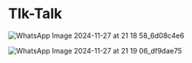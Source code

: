 # TIk-Talk
![WhatsApp Image 2024-11-27 at 21 18 58_6d08c4e6](https://github.com/user-attachments/assets/a948536d-d21a-4dc6-b496-8619be3a2036)



![WhatsApp Image 2024-11-27 at 21 19 06_df9dae75](https://github.com/user-attachments/assets/67637b5e-e241-4205-a5ce-8ae5f40b85c7)
